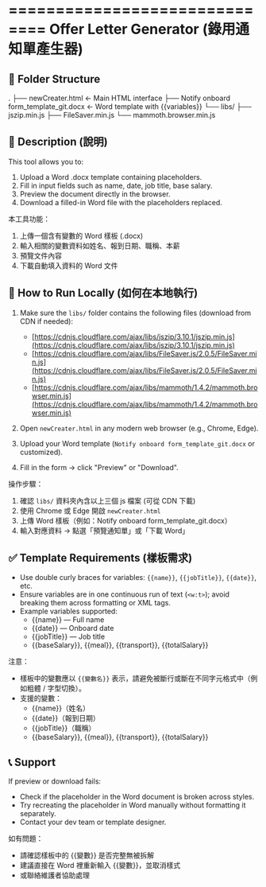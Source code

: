==============================
 Offer Letter Generator (錄用通知單產生器)
==============================

📁 Folder Structure
---------------------
.
├── newCreater.html    ← Main HTML interface
├── Notify onboard form_template_git.docx   ← Word template with {{variables}}
└── libs/
    ├── jszip.min.js
    ├── FileSaver.min.js
    └── mammoth.browser.min.js


📌 Description (說明)
---------------------
This tool allows you to:
1. Upload a Word .docx template containing placeholders.
2. Fill in input fields such as name, date, job title, base salary.
3. Preview the document directly in the browser.
4. Download a filled-in Word file with the placeholders replaced.

本工具功能：
1. 上傳一個含有變數的 Word 樣板 (.docx)
2. 輸入相關的變數資料如姓名、報到日期、職稱、本薪
3. 預覽文件內容
4. 下載自動填入資料的 Word 文件


🔧 How to Run Locally (如何在本地執行)
---------------------
1. Make sure the `libs/` folder contains the following files (download from CDN if needed):
   - [https://cdnjs.cloudflare.com/ajax/libs/jszip/3.10.1/jszip.min.js](https://cdnjs.cloudflare.com/ajax/libs/jszip/3.10.1/jszip.min.js)
   - [https://cdnjs.cloudflare.com/ajax/libs/FileSaver.js/2.0.5/FileSaver.min.js](https://cdnjs.cloudflare.com/ajax/libs/FileSaver.js/2.0.5/FileSaver.min.js)
   - [https://cdnjs.cloudflare.com/ajax/libs/mammoth/1.4.2/mammoth.browser.min.js](https://cdnjs.cloudflare.com/ajax/libs/mammoth/1.4.2/mammoth.browser.min.js)

2. Open `newCreater.html` in any modern web browser (e.g., Chrome, Edge).

3. Upload your Word template (`Notify onboard form_template_git.docx` or customized).

4. Fill in the form → click "Preview" or "Download".

操作步驟：
1. 確認 `libs/` 資料夾內含以上三個 js 檔案 (可從 CDN 下載)
2. 使用 Chrome 或 Edge 開啟 `newCreater.html`
3. 上傳 Word 樣板（例如：Notify onboard form_template_git.docx）
4. 輸入對應資料 → 點選「預覽通知單」或「下載 Word」

✅ Template Requirements (樣板需求)
---------------------
- Use double curly braces for variables: `{{name}}`, `{{jobTitle}}`, `{{date}}`, etc.
- Ensure variables are in one continuous run of text (`<w:t>`); avoid breaking them across formatting or XML tags.
- Example variables supported:
  - {{name}} — Full name
  - {{date}} — Onboard date
  - {{jobTitle}} — Job title
  - {{baseSalary}}, {{meal}}, {{transport}}, {{totalSalary}}

注意：
- 樣板中的變數應以 `{{變數名}}` 表示，請避免被斷行或斷在不同字元格式中（例如粗體 / 字型切換）。
- 支援的變數：
  - {{name}}（姓名）
  - {{date}}（報到日期）
  - {{jobTitle}}（職稱）
  - {{baseSalary}}, {{meal}}, {{transport}}, {{totalSalary}}

📞 Support
----------
If preview or download fails:
- Check if the placeholder in the Word document is broken across styles.
- Try recreating the placeholder in Word manually without formatting it separately.
- Contact your dev team or template designer.

如有問題：
- 請確認樣板中的 {{變數}} 是否完整無被拆解
- 建議直接在 Word 裡重新輸入 {{變數}}，並取消樣式
- 或聯絡維護者協助處理

